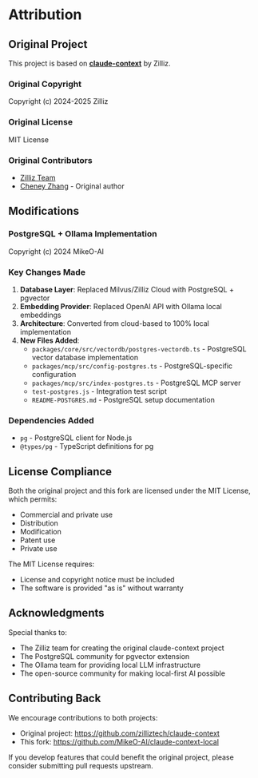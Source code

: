 # Attribution

## Original Project

This project is based on **[claude-context](https://github.com/zilliztech/claude-context)** by Zilliz.

### Original Copyright
Copyright (c) 2024-2025 Zilliz

### Original License
MIT License

### Original Contributors
- [Zilliz Team](https://github.com/zilliztech)
- [Cheney Zhang](https://github.com/shanghaikid) - Original author

## Modifications

### PostgreSQL + Ollama Implementation
Copyright (c) 2024 MikeO-AI

### Key Changes Made
1. **Database Layer**: Replaced Milvus/Zilliz Cloud with PostgreSQL + pgvector
2. **Embedding Provider**: Replaced OpenAI API with Ollama local embeddings
3. **Architecture**: Converted from cloud-based to 100% local implementation
4. **New Files Added**:
   - `packages/core/src/vectordb/postgres-vectordb.ts` - PostgreSQL vector database implementation
   - `packages/mcp/src/config-postgres.ts` - PostgreSQL-specific configuration
   - `packages/mcp/src/index-postgres.ts` - PostgreSQL MCP server
   - `test-postgres.js` - Integration test script
   - `README-POSTGRES.md` - PostgreSQL setup documentation

### Dependencies Added
- `pg` - PostgreSQL client for Node.js
- `@types/pg` - TypeScript definitions for pg

## License Compliance

Both the original project and this fork are licensed under the MIT License, which permits:
- Commercial and private use
- Distribution
- Modification
- Patent use
- Private use

The MIT License requires:
- License and copyright notice must be included
- The software is provided "as is" without warranty

## Acknowledgments

Special thanks to:
- The Zilliz team for creating the original claude-context project
- The PostgreSQL community for pgvector extension
- The Ollama team for providing local LLM infrastructure
- The open-source community for making local-first AI possible

## Contributing Back

We encourage contributions to both projects:
- Original project: https://github.com/zilliztech/claude-context
- This fork: https://github.com/MikeO-AI/claude-context-local

If you develop features that could benefit the original project, please consider submitting pull requests upstream.